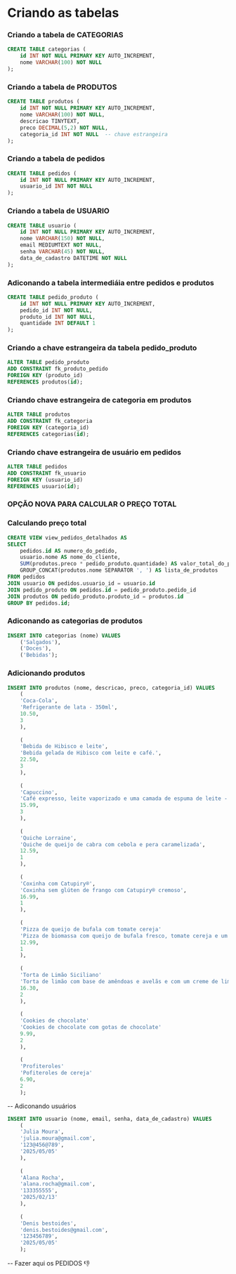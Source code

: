# Criando as tabelas
 
### Criando a tabela de CATEGORIAS
```sql
CREATE TABLE categorias (
    id INT NOT NULL PRIMARY KEY AUTO_INCREMENT,
    nome VARCHAR(100) NOT NULL
);
```

### Criando a tabela de PRODUTOS 
```sql
CREATE TABLE produtos (
    id INT NOT NULL PRIMARY KEY AUTO_INCREMENT,
    nome VARCHAR(100) NOT NULL,
    descricao TINYTEXT,
    preco DECIMAL(5,2) NOT NULL,
    categoria_id INT NOT NULL  -- chave estrangeira
);
```
 
### Criando a tabela de pedidos 
```sql
CREATE TABLE pedidos (
    id INT NOT NULL PRIMARY KEY AUTO_INCREMENT,
    usuario_id INT NOT NULL
);
```
 
### Criando a tabela de USUARIO
```sql
CREATE TABLE usuario (
    id INT NOT NULL PRIMARY KEY AUTO_INCREMENT,
    nome VARCHAR(150) NOT NULL,
    email MEDIUMTEXT NOT NULL,
    senha VARCHAR(45) NOT NULL,
    data_de_cadastro DATETIME NOT NULL
);
```
 
### Adiconando a tabela intermediáia entre pedidos e produtos 
```sql
CREATE TABLE pedido_produto (
    id INT NOT NULL PRIMARY KEY AUTO_INCREMENT,
    pedido_id INT NOT NULL,
    produto_id INT NOT NULL,
    quantidade INT DEFAULT 1
);
```

### Criando a chave estrangeira da tabela pedido_produto
```sql
ALTER TABLE pedido_produto
ADD CONSTRAINT fk_produto_pedido
FOREIGN KEY (produto_id)
REFERENCES produtos(id);
```
 
### Criando chave estrangeira de categoria em produtos
```sql
ALTER TABLE produtos
ADD CONSTRAINT fk_categoria
FOREIGN KEY (categoria_id)
REFERENCES categorias(id);
```
 
### Criando chave estrangeira de usuário em pedidos
```sql
ALTER TABLE pedidos
ADD CONSTRAINT fk_usuario
FOREIGN KEY (usuario_id)
REFERENCES usuario(id);
```
 
### OPÇÃO NOVA PARA CALCULAR O PREÇO TOTAL
### Calculando preço total
```sql 
CREATE VIEW view_pedidos_detalhados AS
SELECT 
    pedidos.id AS numero_do_pedido,
    usuario.nome AS nome_do_cliente,
    SUM(produtos.preco * pedido_produto.quantidade) AS valor_total_do_pedido,
    GROUP_CONCAT(produtos.nome SEPARATOR ', ') AS lista_de_produtos
FROM pedidos
JOIN usuario ON pedidos.usuario_id = usuario.id
JOIN pedido_produto ON pedidos.id = pedido_produto.pedido_id
JOIN produtos ON pedido_produto.produto_id = produtos.id
GROUP BY pedidos.id;
```

### Adiconando as categorias de produtos
```sql
INSERT INTO categorias (nome) VALUES
    ('Salgados'),
    ('Doces'),
    ('Bebidas');
```
 
 
### Adicionando produtos 
```sql
INSERT INTO produtos (nome, descricao, preco, categoria_id) VALUES
    (
    'Coca-Cola',
    'Refrigerante de lata - 350ml',
    10.50,
    3
    ),
 
    (  
    'Bebida de Hibisco e leite',
    'Bebida gelada de Hibisco com leite e café.',
    22.50,
    3
    ),
 
    (
    'Capuccino',
    'Café expresso, leite vaporizado e uma camada de espuma de leite - 150ml',
    15.99,
    3
    ),
 
    (
    'Quiche Lorraine',
    'Quiche de queijo de cabra com cebola e pera caramelizada',
    12.59,
    1
    ),
 
    (
    'Coxinha com Catupiry®',
    'Coxinha sem glúten de frango com Catupiry® cremoso',
    16.99,
    1
    ),
 
    (
    'Pizza de queijo de bufala com tomate cereja'
    'Pizza de biomassa com queijo de bufala fresco, tomate cereja e um molho de tomata da casa.',
    12.99,
    1
    ),
 
    (
    'Torta de Limão Siciliano'  
    'Torta de limão com base de amêndoas e avelãs e com um creme de limão siciliano'
    16.30,
    2
    ),
 
    (
    'Cookies de chocolate'
    'Cookies de chocolate com gotas de chocolate'
    9.99,
    2
    ),
 
    (
    'Profiteroles'
    'Pofiteroles de cereja'
    6.90,
    2    
    );
```
 
-- Adiconando usuários
```sql
INSERT INTO usuario (nome, email, senha, data_de_cadastro) VALUES
    (
    'Julia Moura',
    'julia.moura@gmail.com',
    '123@456@789',
    '2025/05/05'
    ),
 
    (
    'Alana Rocha',
    'alana.rocha@gmail.com',
    '133355555',
    '2025/02/13'
    ),
 
    (
    'Denis bestoides',
    'denis.bestoides@gmail.com',
    '123456789',
    '2025/05/05'
    );
```
 
-- Fazer aqui os PEDIDOS 👎
 
 